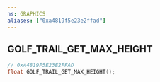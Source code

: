 ```yaml
---
ns: GRAPHICS
aliases: ["0xa4819f5e23e2ffad"]
---
```

## GOLF_TRAIL_GET_MAX_HEIGHT

```c
// 0xA4819F5E23E2FFAD
float GOLF_TRAIL_GET_MAX_HEIGHT();
```
